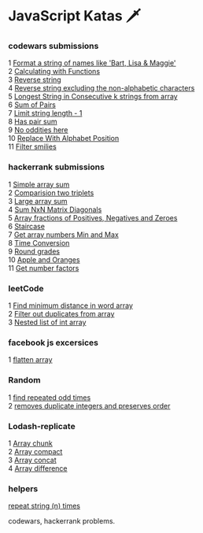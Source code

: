 # JavaScript Katas 🗡 

### codewars submissions
1 [Format a string of names like 'Bart, Lisa & Maggie'](scripts/kata1.js)  
2 [Calculating with Functions](scripts/kata2.js)  
3 [Reverse string](scripts/kata3.js)  
4 [Reverse string excluding the non-alphabetic characters](scripts/kata4.js)  
5 [Longest String in Consecutive k strings from array ](scripts/kata5.js)   
6 [Sum of Pairs](scripts/kata6.js)  
7 [Limit string length - 1](scripts/kata7.js)   
8 [Has pair sum](scripts/kata8.js)   
9 [No oddities here](scripts/kata9.js)  
10 [Replace With Alphabet Position](scripts/kata10.js)  
11 [Filter smilies](scripts/kata11.js)



### hackerrank submissions 
1 [Simple array sum](scripts/hackerrank1.js)  
2 [Comparision two triplets](scripts/hackerrank2.js)  
3 [Large array sum](scripts/hackerrank3.js)   
4 [Sum NxN Matrix Diagonals](scripts/hackerank4.js)  
5 [Array fractions of Positives, Negatives and Zeroes](scripts/hackerrank5.js)  
6 [Staircase](scripts/hackerrank6.js)  
7 [Get array numbers Min and Max](scripts/hackerrank7.js)  
8 [Time Conversion](scripts/hackerrank8.js)  
9 [Round grades](scripts/hackerrank9.js)  
10 [Apple and Oranges](scripts/hackerrank10.js)  
11 [Get number factors](scripts/hackerrank11.js)

### leetCode 
1 [Find minimum distance in word array](scripts/leetCode1.js)  
2 [Filter out duplicates from array](scripts/leetCode2.js)  
3 [Nested list of int array ](scripts/leetCode3.js)

### facebook js excersices
1 [flatten array](scripts/facebook1.js)  

### Random 
1 [find repeated odd times](scripts/random1.js)  
2 [removes duplicate integers and preserves order](scripts/random2.js)  

### Lodash-replicate
1 [Array chunk](lodash-replicate/chunk.js)  
2 [Array compact](lodash-replicate/compact.js)  
3 [Array concat](lodash-replicate/concat.js)  
4 [Array difference](lodash-replicate/difference.js)  

### helpers 
[repeat string (n) times](scripts/helper1.js)  

codewars, hackerrank problems.
